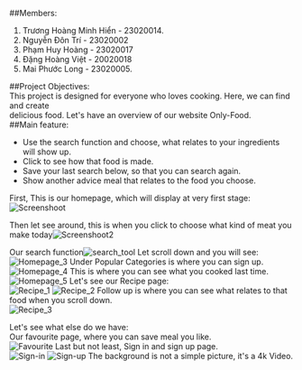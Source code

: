 ##Members: 
1. Trương Hoàng Minh Hiển \- 23020014\.  
2. Nguyễn Đôn Trí \- 23020002  
3. Phạm Huy Hoàng \- 23020017  
4. Đặng Hoàng Việt \- 20020018  
5. Mai Phước Long \- 23020005\.

##Project Objectives:  
	This project is designed for everyone who loves cooking. Here, we can find and create   
	delicious food. Let's have an overview of our website Only-Food.  
##Main feature:

* Use the search function and choose, what relates to your ingredients will show up.  
* Click to see how that food is made.  
* Save your last search below, so that you can search again.  
* Show another advice meal that relates to the food you choose.


First, This is our homepage, which will display at very first stage:  
![Screenshoot](/public/images/report/home_page.png)

Then let see around, this is when you click to choose what kind of meat you make today![Screenshoot2](/public/images/report/pic2.png)

Our search function![search_tool](/public/images/report/search.png) 
Let scroll down and you will see: 
![Homepage_3](/public/images/report/pic3.png) 
Under Popular Categories is where you can sign up.  
![Homepage_4](/public/images/report/pic4.png) 
This is where you can see what you cooked last time.
![Homepage_5](/public/images/report/pic4.png) 
Let's see our Recipe page:  
![Recipe_1](/public/images/report/recipe1.png) 
![Recipe_2](/public/images/report/recipe2.png) 
Follow up is where you can see what relates to that food when you scroll down.  
![Recipe_3](/public/images/report/recipe3.png) 

Let's see what else do we have:  
Our favourite page, where you can save meal you like.  
![Favourite](/public/images/report/fav.png) 
Last but not least, Sign in and sign up page.  
![Sign-in](/public/images/report/sign-in.png) 
![Sign-up](/public/images/report/sign-up.png) 
The background is not a simple picture, it's a 4k Video.













